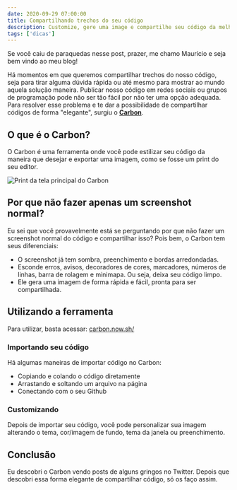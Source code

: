 ```yaml
---
date: 2020-09-29 07:00:00
title: Compartilhando trechos do seu código
description: Customize, gere uma image e compartilhe seu código da melhor maneira
tags: ['dicas']
---
```


Se você caiu de paraquedas nesse post, prazer, me chamo Maurício e seja bem vindo ao meu blog!

Há momentos em que queremos compartilhar trechos do nosso código, seja para tirar alguma dúvida rápida ou até mesmo para mostrar ao mundo aquela solução maneira. Publicar nosso código em redes sociais ou grupos de programação pode não ser tão fácil por não ter uma opção adequada. Para resolver esse problema e te dar a possibilidade de compartilhar códigos de forma "elegante", surgiu o **[Carbon](https://carbon.now.sh/)**.

## O que é o Carbon?

O Carbon é uma ferramenta onde você pode estilizar seu código da maneira que desejar e exportar uma imagem, como se fosse um print do seu editor.

![Print da tela principal do Carbon](/assets/img/screenshot-from-2020-09-30-22-34-45.png)

## Por que não fazer apenas um screenshot normal?

Eu sei que você provavelmente está se perguntando por que não fazer um screenshot normal do código e compartilhar isso? Pois bem, o Carbon tem seus diferenciais:

- O screenshot já tem sombra, preenchimento e bordas arredondadas.
- Esconde erros, avisos, decoradores de cores, marcadores, números de linhas, barra de rolagem e minimapa. Ou seja, deixa seu código limpo.
- Ele gera uma imagem de forma rápida e fácil, pronta para ser compartilhada.

## Utilizando a ferramenta

Para utilizar, basta acessar: [carbon.now.sh/](https://carbon.now.sh/)

### Importando seu código

Há algumas maneiras de importar código no Carbon:

- Copiando e colando o código diretamente
- Arrastando e soltando um arquivo na página
- Conectando com o seu Github

### Customizando

Depois de importar seu código, você pode personalizar sua imagem alterando o tema, cor/imagem de fundo, tema da janela ou preenchimento.

## Conclusão

Eu descobri o Carbon vendo posts de alguns gringos no Twitter. Depois que descobri essa forma elegante de compartilhar código, só os faço assim.
